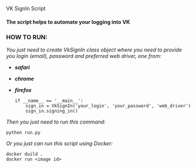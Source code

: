 VK SignIn Script

#### The script helps to automate your logging into VK

### HOW TO RUN:

*You just need to create _VkSignIn_ class object where you need to provide you login (_email_), password and preferred web driver, one from:*

- ***safari***
- ***chrome***
- ***firefox***

      if __name__ == '__main__':
          sign_in = VkSignIn('your_login', 'your_password', 'web_driver')
          sign_in.signing_in()

*Then you just need to run this command:*

    python run.py

*Or you just can run this script using Docker:*

    docker duild .
    docker run <image id>